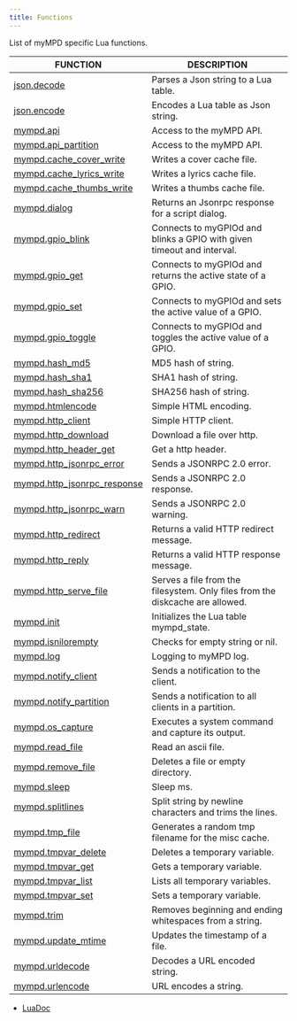 ```yaml
---
title: Functions
---
```


List of myMPD specific Lua functions.

| FUNCTION | DESCRIPTION |
| -------- | ----------- |
| [json.decode](json.md) | Parses a Json string to a Lua table. |
| [json.encode](json.md) | Encodes a Lua table as Json string. |
| [mympd.api](mympd_api.md) | Access to the myMPD API. |
| [mympd.api_partition](mympd_api.md) | Access to the myMPD API. |
| [mympd.cache_cover_write](diskcache.md) | Writes a cover cache file. |
| [mympd.cache_lyrics_write](diskcache.md) | Writes a lyrics cache file. |
| [mympd.cache_thumbs_write](diskcache.md) | Writes a thumbs cache file. |
| [mympd.dialog](mympd_dialog.md) | Returns an Jsonrpc response for a script dialog. |
| [mympd.gpio_blink](gpio.md) | Connects to myGPIOd and blinks a GPIO with given timeout and interval. |
| [mympd.gpio_get](gpio.md) | Connects to myGPIOd and returns the active state of a GPIO. |
| [mympd.gpio_set](gpio.md) | Connects to myGPIOd and sets the active value of a GPIO. |
| [mympd.gpio_toggle](gpio.md) | Connects to myGPIOd and toggles the active value of a GPIO. |
| [mympd.hash_md5](util.md) | MD5 hash of string. |
| [mympd.hash_sha1](util.md) | SHA1 hash of string. |
| [mympd.hash_sha256](util.md) | SHA256 hash of string. |
| [mympd.htmlencode](util.md) | Simple HTML encoding. |
| [mympd.http_client](http_client.md) | Simple HTTP client. |
| [mympd.http_download](http_client.md) | Download a file over http. |
| [mympd.http_header_get](http_client.md) | Get a http header. |
| [mympd.http_jsonrpc_error](http_replies.md) | Sends a JSONRPC 2.0 error. |
| [mympd.http_jsonrpc_response](http_replies.md) | Sends a JSONRPC 2.0 response. |
| [mympd.http_jsonrpc_warn](http_replies.md) | Sends a JSONRPC 2.0 warning. |
| [mympd.http_redirect](http_replies.md) | Returns a valid HTTP redirect message. |
| [mympd.http_reply](http_replies.md) | Returns a valid HTTP response message. |
| [mympd.http_serve_file](http_replies.md) | Serves a file from the filesystem. Only files from the diskcache are allowed. |
| [mympd.init](mympd_init.md) | Initializes the Lua table mympd_state. |
| [mympd.isnilorempty](string.md) | Checks for empty string or nil. |
| [mympd.log](util.md) | Logging to myMPD log. |
| [mympd.notify_client](util.md) | Sends a notification to the client. |
| [mympd.notify_partition](util.md) | Sends a notification to all clients in a partition. |
| [mympd.os_capture](system_command.md) | Executes a system command and capture its output. |
| [mympd.read_file](util.md) | Read an ascii file. |
| [mympd.remove_file](util.md) | Deletes a file or empty directory. |
| [mympd.sleep](util.md) | Sleep ms. |
| [mympd.splitlines](string.md) | Split string by newline characters and trims the lines. |
| [mympd.tmp_file](diskcache.md) | Generates a random tmp filename for the misc cache. |
| [mympd.tmpvar_delete](tmpvar.md) | Deletes a temporary variable. |
| [mympd.tmpvar_get](tmpvar.md) | Gets a temporary variable. |
| [mympd.tmpvar_list](tmpvar.md) | Lists all temporary variables. |
| [mympd.tmpvar_set](tmpvar.md) | Sets a temporary variable. |
| [mympd.trim](string.md) | Removes beginning and ending whitespaces from a string. |
| [mympd.update_mtime](diskcache.md) | Updates the timestamp of a file. |
| [mympd.urldecode](util.md) | Decodes a URL encoded string. |
| [mympd.urlencode](util.md) | URL encodes a string. |

- [LuaDoc](../../luadoc/files/release/contrib/lualibs/mympd.html)
